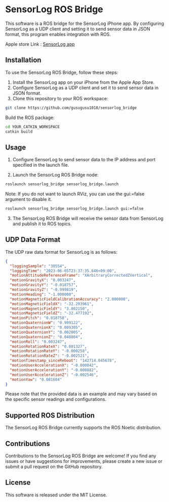 # SensorLog ROS Bridge

This software is a ROS bridge for the SensorLog iPhone app. By configuring SensorLog as a UDP client and setting it to send sensor data in JSON format, this program enables integration with ROS.

Apple store Link : [SensorLog app](https://apps.apple.com/us/app/sensorlog/id388014573)

## Installation

To use the SensorLog ROS Bridge, follow these steps:

1. Install the SensorLog app on your iPhone from the Apple App Store.
2. Configure SensorLog as a UDP client and set it to send sensor data in JSON format.
3. Clone this repository to your ROS workspace:

```bash
git clone https://github.com/gusugusu1018/sensorlog_bridge
```

Build the ROS package:

```bash
cd YOUR_CATKIN_WORKSPACE
catkin build
```

## Usage

1. Configure SensorLog to send sensor data to the IP address and port specified in the launch file.

2. Launch the SensorLog ROS Bridge node:

```bash
roslaunch sensorlog_bridge sensorlog_bridge.launch
```

Note: If you do not want to launch RViz, you can use the gui:=false argument to disable it.

```bash
roslaunch sensorlog_bridge sensorlog_bridge.launch gui:=false
```

3. The SensorLog ROS Bridge will receive the sensor data from SensorLog and publish it to ROS topics.

## UDP Data Format

The UDP raw data format for SensorLog is as follows:

```json
{
  "loggingSample": "30554",
  "loggingTime": "2023-06-05T23:37:35.646+09:00",
  "motionAttitudeReferenceFrame": "XArbitraryCorrectedZVertical",
  "motionGravityX": "0.003247",
  "motionGravityY": "-0.018757",
  "motionGravityZ": "-0.999819",
  "motionHeading": "-1.000000",
  "motionMagneticFieldCalibrationAccuracy": "2.000000",
  "motionMagneticFieldX": "-32.293961",
  "motionMagneticFieldY": "3.802150",
  "motionMagneticFieldZ": "-32.477192",
  "motionPitch": "0.018758",
  "motionQuaternionW": "0.999122",
  "motionQuaternionX": "0.009305",
  "motionQuaternionY": "0.002005",
  "motionQuaternionZ": "0.040804",
  "motionRoll": "0.003247",
  "motionRotationRateX": "0.001327",
  "motionRotationRateY": "-0.000258",
  "motionRotationRateZ": "-0.002521",
  "motionTimestamp_sinceReboot": "142714.045678",
  "motionUserAccelerationX": "-0.000042",
  "motionUserAccelerationY": "-0.000882",
  "motionUserAccelerationZ": "-0.002546",
  "motionYaw": "0.081604"
}
```

Please note that the provided data is an example and may vary based on the specific sensor readings and configurations.

## Supported ROS Distribution

The SensorLog ROS Bridge currently supports the ROS Noetic distribution.

## Contributions

Contributions to the SensorLog ROS Bridge are welcome! If you find any issues or have suggestions for improvements, please create a new issue or submit a pull request on the GitHub repository.

## License

This software is released under the MIT License.
